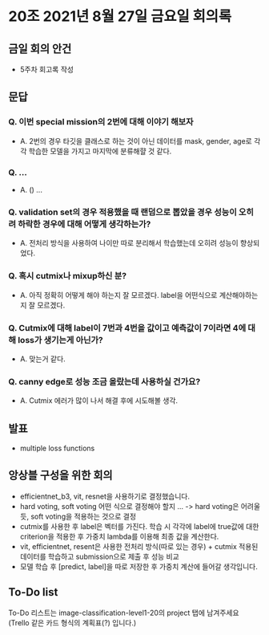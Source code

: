 # 20조 2021년 8월 27일 금요일 회의록
## 금일 회의 안건

- 5주차 회고록 작성

## 문답

### Q. 이번 special mission의 2번에 대해 이야기 해보자

- A. 2번의 경우 타깃을 클래스로 하는 것이 아닌 데이터를 mask, gender, age로 각각 학습한 모델을 가지고 마지막에 분류해햘 것 같다.

### Q. ...

- A. () ...

### Q. validation set의 경우 적용했을 때 랜덤으로 뽑았을 경우 성능이 오히려 하락한 경우에 대해 어떻게 생각하는가?

- A. 전처리 방식을 사용하여 나이만 따로 분리해서 학습했는데 오히려 성능이 향상되었다.

### Q. 혹시 cutmix나 mixup하신 분?

- A. 아직 정확히 어떻게 해야 하는지 잘 모르겠다. label을 어떤식으로 계산해야하는지 잘 모르겠다.

### Q. Cutmix에 대해 label이 7번과 4번을 값이고 예측값이 7이라면 4에 대해 loss가 생기는게 아닌가?

- A. 맞는거 같다. 


### Q. canny edge로 성능 조금 올랐는데 사용하실 건가요?

- A. Cutmix 에러가 많이 나서 해결 후에 시도해볼 생각.


## 발표
- multiple loss functions


## 앙상블 구성을 위한 회의
- efficientnet_b3, vit, resnet을 사용하기로 결정했습니다.
- hard voting, soft voting 어떤 식으로 결정해야 할지 ... -> hard voting은 어려울 듯, soft voting을 적용하는 것으로 결정
- cutmix를 사용한 후 label은 벡터를 가진다. 학습 시 각각에 label에 true값에 대한 criterion을 적용한 후 가중치 lambda를 이용해 최종 값을 계산한다.
- vit, efficientnet, resent은 사용한 전처리 방식(따로 있는 경우) + cutmix 적용된 데이터를 학습하고 submission으로 제출 후 성능 비교
- 모델 학습 후 [predict, label]을 따로 저장한 후 가중치 계산에 들어갈 생각입니다.

## To-Do list
To-Do 리스트는 image-classification-level1-20의 project 탭에 남겨주세요 (Trello 같은 카드 형식의 계획표(?) 입니다.)